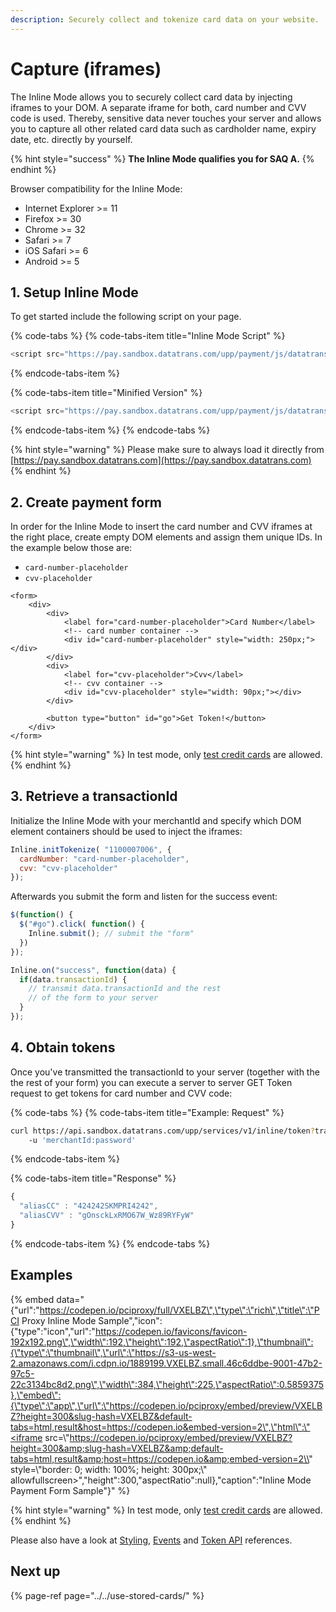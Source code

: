 ```yaml
---
description: Securely collect and tokenize card data on your website.
---
```


# Capture \(iframes\)

The Inline Mode allows you to securely collect card data by injecting iframes to your DOM. A separate iframe for both, card number and CVV code is used. Thereby, sensitive data never touches your server and allows you to capture all other related card data such as cardholder name, expiry date, etc. directly by yourself.

{% hint style="success" %}
**The Inline Mode qualifies you for SAQ A.**
{% endhint %}

Browser compatibility for the Inline Mode:

* Internet Explorer &gt;= 11
* Firefox &gt;= 30
* Chrome &gt;= 32
* Safari &gt;= 7
* iOS Safari &gt;= 6
* Android &gt;= 5

## 1. Setup Inline Mode

To get started include the following script on your page. 

{% code-tabs %}
{% code-tabs-item title="Inline Mode Script" %}
```javascript
<script src="https://pay.sandbox.datatrans.com/upp/payment/js/datatrans-inline-1.0.0.js"></script>
```
{% endcode-tabs-item %}

{% code-tabs-item title="Minified Version" %}
```javascript
<script src="https://pay.sandbox.datatrans.com/upp/payment/js/datatrans-inline-1.0.0.min.js"></script>
```
{% endcode-tabs-item %}
{% endcode-tabs %}

{% hint style="warning" %}
Please make sure to always load it directly from [https://pay.sandbox.datatrans.com](https://pay.sandbox.datatrans.com)
{% endhint %}

## 2. Create payment form

In order for the Inline Mode to insert the card number and CVV iframes at the right place, create empty DOM elements and assign them unique IDs. In the example below those are:

* `card-number-placeholder`
* `cvv-placeholder`

```markup
<form>
    <div>
        <div>
            <label for="card-number-placeholder">Card Number</label>
            <!-- card number container -->
            <div id="card-number-placeholder" style="width: 250px;"></div>
        </div>
        <div>
            <label for="cvv-placeholder">Cvv</label>
            <!-- cvv container -->
            <div id="cvv-placeholder" style="width: 90px;"></div>
        </div>

        <button type="button" id="go">Get Token!</button>
    </div>
</form>
```

{% hint style="warning" %}
In test mode, only [test credit cards](../../setup/sandbox-account.md#test-card-numbers) are allowed.
{% endhint %}

## 3. Retrieve a transactionId

Initialize the Inline Mode with your merchantId and specify which DOM element containers should be used to inject the iframes:

```javascript
Inline.initTokenize( "1100007006", {
  cardNumber: "card-number-placeholder", 
  cvv: "cvv-placeholder"                
});
```

Afterwards you submit the form and listen for the success event:

```javascript
$(function() {
  $("#go").click( function() {
    Inline.submit(); // submit the "form"
  })
});

Inline.on("success", function(data) {
  if(data.transactionId) {
    // transmit data.transactionId and the rest
    // of the form to your server    
  }
});
```

## 4. Obtain tokens

Once you've transmitted the transactionId to your server \(together with the the rest of your form\) you can execute a server to server GET Token request to get tokens for card number and CVV code:

{% code-tabs %}
{% code-tabs-item title="Example: Request" %}
```bash
curl https://api.sandbox.datatrans.com/upp/services/v1/inline/token?transactionId=180416140429310027 
    -u 'merchantId:password'
```
{% endcode-tabs-item %}

{% code-tabs-item title="Response" %}
```javascript
{
  "aliasCC" : "424242SKMPRI4242",
  "aliasCVV" : "gOnsckLxRMO67W_Wz89RYFyW"
}
```
{% endcode-tabs-item %}
{% endcode-tabs %}

## Examples

{% embed data="{\"url\":\"https://codepen.io/pciproxy/full/VXELBZ\",\"type\":\"rich\",\"title\":\"PCI Proxy Inline Mode Sample\",\"icon\":{\"type\":\"icon\",\"url\":\"https://codepen.io/favicons/favicon-192x192.png\",\"width\":192,\"height\":192,\"aspectRatio\":1},\"thumbnail\":{\"type\":\"thumbnail\",\"url\":\"https://s3-us-west-2.amazonaws.com/i.cdpn.io/1889199.VXELBZ.small.46c6ddbe-9001-47b2-97c5-22c3134bc8d2.png\",\"width\":384,\"height\":225,\"aspectRatio\":0.5859375},\"embed\":{\"type\":\"app\",\"url\":\"https://codepen.io/pciproxy/embed/preview/VXELBZ?height=300&slug-hash=VXELBZ&default-tabs=html,result&host=https://codepen.io&embed-version=2\",\"html\":\"<iframe src=\\"https://codepen.io/pciproxy/embed/preview/VXELBZ?height=300&amp;slug-hash=VXELBZ&amp;default-tabs=html,result&amp;host=https://codepen.io&amp;embed-version=2\\" style=\\"border: 0; width: 100%; height: 300px;\\" allowfullscreen></iframe>\",\"height\":300,\"aspectRatio\":null},\"caption\":\"Inline Mode Payment Form Sample\"}" %}

{% hint style="warning" %}
In test mode, only [test credit cards](../../setup/sandbox-account.md#test-card-numbers) are allowed.
{% endhint %}

Please also have a look at [Styling](initialization-and-styling.md), [Events](events.md) and [Token API](tokenapi.md) references.

## Next up

{% page-ref page="../../use-stored-cards/" %}



